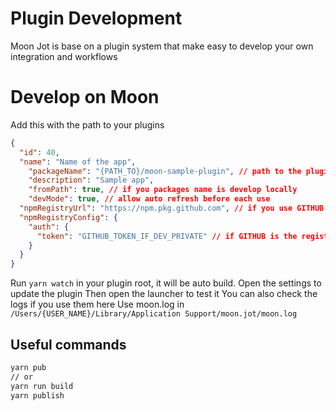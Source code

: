 # Plugin Development

Moon Jot is base on a plugin system that make easy to develop your own integration and workflows

# Develop on Moon

Add this with the path to your plugins
```json
{
  "id": 40,
  "name": "Name of the app",
	"packageName": "{PATH_TO}/moon-sample-plugin", // path to the plugin
	"description": "Sample app",
	"fromPath": true, // if you packages name is develop locally
	"devMode": true, // allow auto refresh before each use
  "npmRegistryUrl": "https://npm.pkg.github.com", // if you use GITHUB as registry (otherwise you can remove that if npm)
  "npmRegistryConfig": {
    "auth": {
      "token": "GITHUB_TOKEN_IF_DEV_PRIVATE" // if GITHUB is the registry
    }
  }
}
```

Run `yarn watch` in your plugin root, it will be auto build.
Open the settings to update the plugin
Then open the launcher to test it
You can also check the logs if you use them here
Use moon.log in `/Users/{USER_NAME}/Library/Application Support/moon.jot/moon.log`

## Useful commands

```bash
yarn pub 
// or 
yarn run build
yarn publish
```